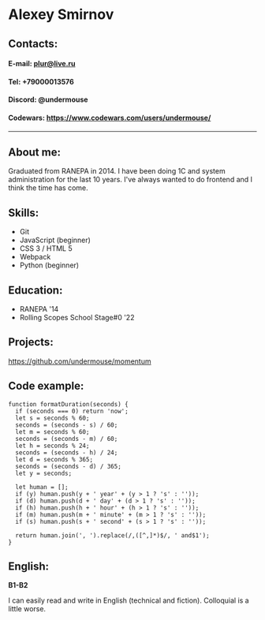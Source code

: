 # Alexey Smirnov

## Contacts:
#### E-mail: plur@live.ru
#### Tel: +79000013576
#### Discord: @undermouse
#### Codewars: https://www.codewars.com/users/undermouse/
---

## About me:
<p>Graduated from RANEPA in 2014. I have been doing 1C and system administration for the last 10 years. I've always wanted to do frontend and I think the time has come.</p>

## Skills: 
- Git
- JavaScript (beginner)
- CSS 3 / HTML 5
- Webpack
- Python (beginner)

## Education:
- RANEPA '14
- Rolling Scopes School Stage#0 '22

## Projects:
https://github.com/undermouse/momentum

## Code example:
```
function formatDuration(seconds) {
  if (seconds === 0) return 'now';
  let s = seconds % 60;
  seconds = (seconds - s) / 60;
  let m = seconds % 60;
  seconds = (seconds - m) / 60;
  let h = seconds % 24;
  seconds = (seconds - h) / 24;
  let d = seconds % 365;
  seconds = (seconds - d) / 365;
  let y = seconds;

  let human = [];
  if (y) human.push(y + ' year' + (y > 1 ? 's' : ''));
  if (d) human.push(d + ' day' + (d > 1 ? 's' : ''));
  if (h) human.push(h + ' hour' + (h > 1 ? 's' : ''));
  if (m) human.push(m + ' minute' + (m > 1 ? 's' : ''));
  if (s) human.push(s + ' second' + (s > 1 ? 's' : ''));

  return human.join(', ').replace(/,([^,]*)$/, ' and$1');
}
```

## English:
**B1-B2**<p> I can easily read and write in English (technical and fiction). Colloquial is a little worse.</p>









